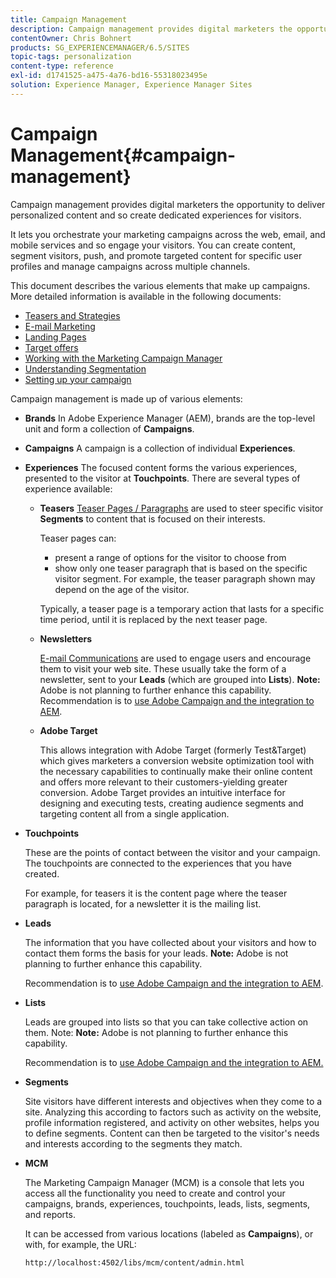```yaml
---
title: Campaign Management
description: Campaign management provides digital marketers the opportunity to deliver personalized content and so create dedicated experiences for visitors. It lets you orchestrate your marketing campaigns across the web, email, and mobile services and so engage your visitors.
contentOwner: Chris Bohnert
products: SG_EXPERIENCEMANAGER/6.5/SITES
topic-tags: personalization
content-type: reference
exl-id: d1741525-a475-4a76-bd16-55318023495e
solution: Experience Manager, Experience Manager Sites
---
```


# Campaign Management{#campaign-management}

Campaign management provides digital marketers the opportunity to deliver personalized content and so create dedicated experiences for visitors.

It lets you orchestrate your marketing campaigns across the web, email, and mobile services and so engage your visitors. You can create content, segment visitors, push, and promote targeted content for specific user profiles and manage campaigns across multiple channels.

This document describes the various elements that make up campaigns. More detailed information is available in the following documents:

* [Teasers and Strategies](/help/sites-classic-ui-authoring/classic-personalization-campaigns-teasers-strategy.md)
* [E-mail Marketing](/help/sites-classic-ui-authoring/classic-personalization-campaigns-email.md)
* [Landing Pages](/help/sites-classic-ui-authoring/classic-personalization-campaigns-landingpage.md)
* [Target offers](/help/sites-classic-ui-authoring/classic-personalization-campaigns-target-offers.md)
* [Working with the Marketing Campaign Manager](/help/sites-classic-ui-authoring/classic-personalization-campaigns-mktg-manager.md)
* [Understanding Segmentation](/help/sites-classic-ui-authoring/classic-personalization-campaigns-segmentation.md)
* [Setting up your campaign](/help/sites-classic-ui-authoring/classic-personalization-campaigns-setting-up-your.md)

Campaign management is made up of various elements:

* **Brands**
  In Adobe Experience Manager (AEM), brands are the top-level unit and form a collection of **Campaigns**.

* **Campaigns**
  A campaign is a collection of individual **Experiences**.

* **Experiences**
  The focused content forms the various experiences, presented to the visitor at **Touchpoints**. There are several types of experience available:

    * **Teasers**
      [Teaser Pages / Paragraphs](#teasers) are used to steer specific visitor **Segments** to content that is focused on their interests.

      Teaser pages can:

        * present a range of options for the visitor to choose from
        * show only one teaser paragraph that is based on the specific visitor segment. For example, the teaser paragraph shown may depend on the age of the visitor.

      Typically, a teaser page is a temporary action that lasts for a specific time period, until it is replaced by the next teaser page.

    * **Newsletters**

      [E-mail Communications](#emailmarketing) are used to engage users and encourage them to visit your web site. These usually take the form of a newsletter, sent to your **Leads** (which are grouped into **Lists**). **Note:** Adobe is not planning to further enhance this capability. Recommendation is to [use Adobe Campaign and the integration to AEM](/help/sites-administering/campaign.md).

    * **Adobe Target**

      This allows integration with Adobe Target (formerly Test&Target) which gives marketers a conversion website optimization tool with the necessary capabilities to continually make their online content and offers more relevant to their customers-yielding greater conversion. Adobe Target provides an intuitive interface for designing and executing tests, creating audience segments and targeting content all from a single application.

* **Touchpoints**

  These are the points of contact between the visitor and your campaign. The touchpoints are connected to the experiences that you have created.

  For example, for teasers it is the content page where the teaser paragraph is located, for a newsletter it is the mailing list.

* **Leads**

  The information that you have collected about your visitors and how to contact them forms the basis for your leads. **Note:** Adobe is not planning to further enhance this capability.

  Recommendation is to [use Adobe Campaign and the integration to AEM](/help/sites-administering/campaign.md).

* **Lists**

  Leads are grouped into lists so that you can take collective action on them. Note: **Note:** Adobe is not planning to further enhance this capability.

  Recommendation is to [use Adobe Campaign and the integration to AEM.](/help/sites-administering/campaign.md)

* **Segments**

  Site visitors have different interests and objectives when they come to a site. Analyzing this according to factors such as activity on the website, profile information registered, and activity on other websites, helps you to define segments. Content can then be targeted to the visitor's needs and interests according to the segments they match.

* **MCM**

  The Marketing Campaign Manager (MCM) is a console that lets you access all the functionality you need to create and control your campaigns, brands, experiences, touchpoints, leads, lists, segments, and reports.

  It can be accessed from various locations (labeled as **Campaigns**), or with, for example, the URL:

  `http://localhost:4502/libs/mcm/content/admin.html`
